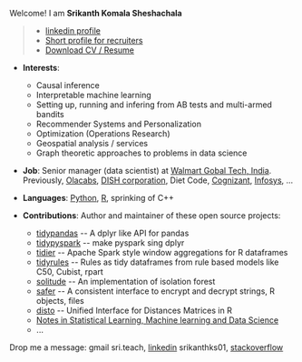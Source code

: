 Welcome! I am **Srikanth Komala Sheshachala** 

> - [linkedin profile](https://www.linkedin.com/in/srikanthks01)
> - [Short profile for recruiters](https://raw.githubusercontent.com/talegari/talegari/main/work_snippet_for_headhunters.txt)
> - [Download CV / Resume](http://bit.ly/cv_srikanthks)

- **Interests**: 
    - Causal inference
    - Interpretable machine learning
    - Setting up, running and infering from AB tests and multi-armed bandits
    - Recommender Systems and Personalization
    - Optimization (Operations Research)
    - Geospatial analysis / services
    - Graph theoretic approaches to problems in data science
      
- **Job**: Senior manager (data scientist) at [Walmart Gobal Tech, India](https://one.walmart.com/content/globaltechindia/en_in/about-us.html).  
Previously, [Olacabs](https://www.olacabs.com/), [DISH corporation](https://www.dish.com/), Diet Code, [Cognizant](https://www.cognizant.com/), [Infosys](https://www.infosys.com/), ...

- **Languages**: [Python](https://www.python.org/), [R](https://www.r-project.org/), sprinking of C++    
    
- **Contributions**: Author and maintainer of these open source projects: 
  
  - [tidypandas](https://github.com/talegari/tidypandas) -- A dplyr like API for pandas
  - [tidypyspark](https://github.com/talegari/tidypyspark) -- make pyspark sing dplyr
  - [tidier](https://cran.r-project.org/web/packages/tidier/index.html) -- Apache Spark style window aggregations for R dataframes
  - [tidyrules](https://github.com/talegari/tidyrules) -- Rules as tidy dataframes from rule based models like C50, Cubist, rpart
  - [solitude](https://github.com/talegari/solitude) -- An implementation of isolation forest
  - [safer](https://github.com/talegari/safer) -- A consistent interface to encrypt and decrypt strings, R objects, files 
  - [disto](https://github.com/talegari/disto) -- Unified Interface for Distances Matrices in R
  - [Notes in Statistical Learning, Machine learning and Data Science](https://github.com/talegari/statsLearningNotes)
  - ...
  
 Drop me a message: gmail sri.teach, [linkedin](https://www.linkedin.com/in/srikanthks01/) srikanthks01, [stackoverflow](https://stackoverflow.com/users/5638196/talegari)
 
